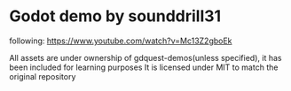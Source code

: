 # Godot demo by sounddrill31
following: https://www.youtube.com/watch?v=Mc13Z2gboEk

All assets are under ownership of gdquest-demos(unless specified), it has been included for learning purposes 
It is licensed under MIT to match the original repository 
